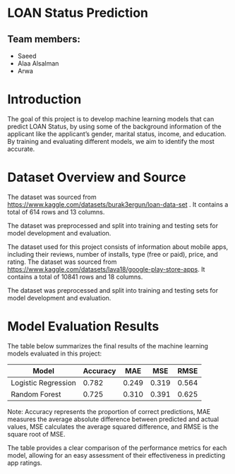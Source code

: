 # LOAN Status Prediction
## Team members:
- Saeed 
- Alaa  Alsalman
- Arwa 

# Introduction

The goal of this project is to develop machine learning models that can predict LOAN Status, by using some of the background information of the applicant like the applicant’s gender, marital status, income, and education. By training and evaluating different models, we aim to identify the most accurate.


# Dataset Overview and Source

The dataset was sourced from https://www.kaggle.com/datasets/burak3ergun/loan-data-set . It contains a total of 614 rows and 13 columns.


The dataset was preprocessed and split into training and testing sets for model development and evaluation.

The dataset used for this project consists of information about mobile apps, including their reviews, number of installs, type (free or paid), price, and rating. The dataset was sourced from https://www.kaggle.com/datasets/lava18/google-play-store-apps. It contains a total of 10841 rows and 18 columns.

The dataset was preprocessed and split into training and testing sets for model development and evaluation.

# Model Evaluation Results

The table below summarizes the final results of the machine learning models evaluated in this project:

| Model                 | Accuracy | MAE   | MSE   | RMSE  |
|-----------------------|----------|-------|-------|-------|
| Logistic Regression   | 0.782    | 0.249 | 0.319 | 0.564 |
| Random Forest         | 0.725    | 0.310 | 0.391 | 0.625 |

Note: Accuracy represents the proportion of correct predictions, MAE measures the average absolute difference between predicted and actual values, MSE calculates the average squared difference, and RMSE is the square root of MSE.

The table provides a clear comparison of the performance metrics for each model, allowing for an easy assessment of their effectiveness in predicting app ratings.
